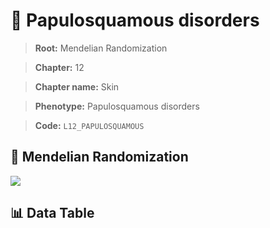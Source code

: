 # 🧪 Papulosquamous disorders

> **Root:** Mendelian Randomization

> **Chapter:** 12  

> **Chapter name:** Skin

> **Phenotype:** Papulosquamous disorders  

> **Code:** `L12_PAPULOSQUAMOUS`

## 🧬 Mendelian Randomization  

<img src="/MR/Figures/Forward/L12_PAPULOSQUAMOUS.png"/>

## 📊 Data Table

<CsvTableMRF src="/MR_Data/Forward/L12_PAPULOSQUAMOUS.csv"/>
